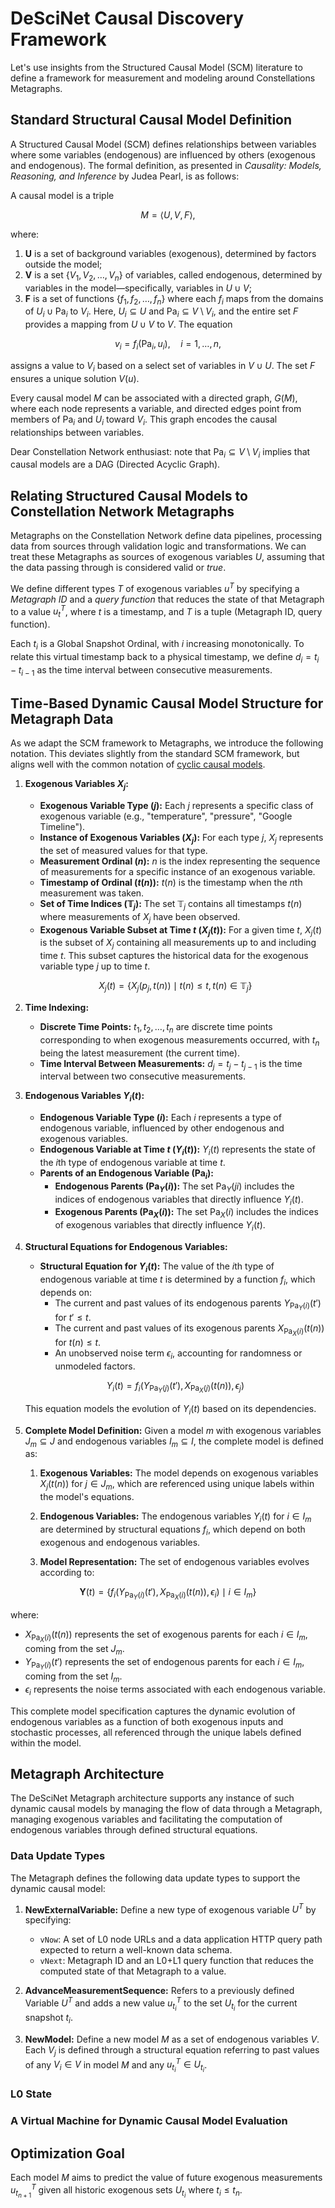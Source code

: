 # DeSciNet Causal Discovery Framework

Let's use insights from the Structured Causal Model (SCM) literature to define a framework for measurement and modeling around Constellations Metagraphs.

## Standard Structural Causal Model Definition

A Structured Causal Model (SCM) defines relationships between variables where some variables (endogenous) are influenced by others (exogenous and endogenous). The formal definition, as presented in *Causality: Models, Reasoning, and Inference* by Judea Pearl, is as follows:

A causal model is a triple

$$ M = \langle U, V, F \rangle, $$

where:

1. **U** is a set of background variables (exogenous), determined by factors outside the model;
2. **V** is a set $\{V_1, V_2, \ldots, V_n\}$ of variables, called endogenous, determined by variables in the model—specifically, variables in $U \cup V$;
3. **F** is a set of functions $\{f_1, f_2, \ldots, f_n\}$ where each $f_i$ maps from the domains of $U_i \cup \text{Pa}_i$ to $V_i$. Here, $U_i \subseteq U$ and $\text{Pa}_i \subseteq V \setminus V_i$, and the entire set $F$ provides a mapping from $U \cup V$ to $V$. The equation

$$ v_i = f_i(\text{Pa}_i, u_i), \quad i = 1, \ldots, n, $$

   assigns a value to $V_i$ based on a select set of variables in $V \cup U$. The set $F$ ensures a unique solution $V(u)$.

Every causal model $M$ can be associated with a directed graph, $G(M)$, where each node represents a variable, and directed edges point from members of $\text{Pa}_i$ and $U_i$ toward $V_i$. This graph encodes the causal relationships between variables.

Dear Constellation Network enthusiast: note that $\text{Pa}_i \subseteq V \setminus V_i$ implies that causal models are a DAG (Directed Acyclic Graph).

## Relating Structured Causal Models to Constellation Network Metagraphs

Metagraphs on the Constellation Network define data pipelines, processing data from sources through validation logic and transformations. We can treat these Metagraphs as sources of exogenous variables $U$, assuming that the data passing through is considered valid or _true_.

We define different types $T$ of exogenous variables $u^T$ by specifying a _Metagraph ID_ and a _query function_ that reduces the state of that Metagraph to a value $u^T_t$, where $t$ is a timestamp, and $T$ is a tuple (Metagraph ID, query function).

Each $t_i$ is a Global Snapshot Ordinal, with $i$ increasing monotonically. To relate this virtual timestamp back to a physical timestamp, we define $d_i = t_i - t_{i-1}$ as the time interval between consecutive measurements.

## Time-Based Dynamic Causal Model Structure for Metagraph Data

As we adapt the SCM framework to Metagraphs, we introduce the following notation. This deviates slightly from the standard SCM framework, but aligns well with the common notation of [cyclic causal models](https://arxiv.org/pdf/1611.06221).

1. **Exogenous Variables $X_j$:**
   - **Exogenous Variable Type ($j$):** Each $j$ represents a specific class of exogenous variable (e.g., "temperature", "pressure", "Google Timeline").
   - **Instance of Exogenous Variables ($X_j$):** For each type $j$, $X_j$ represents the set of measured values for that type.
   - **Measurement Ordinal ($n$):** $n$ is the index representing the sequence of measurements for a specific instance of an exogenous variable.
   - **Timestamp of Ordinal ($t(n)$):** $t(n)$ is the timestamp when the $n$th measurement was taken.
   - **Set of Time Indices ($\mathbb{T}_j$):** The set $\mathbb{T}_j$ contains all timestamps $t(n)$ where measurements of $X_j$ have been observed.
   - **Exogenous Variable Subset at Time $t$ ($X_j(t)$):** For a given time $t$, $X_j(t)$ is the subset of $X_j$ containing all measurements up to and including time $t$. This subset captures the historical data for the exogenous variable type $j$ up to time $t$.

   $$ X_j(t) = \{ X_j(p_j, t(n)) \mid t(n) \leq t, t(n) \in \mathbb{T}_j \}$$


2. **Time Indexing:**
   - **Discrete Time Points:** $t_1, t_2, \dots, t_n$ are discrete time points corresponding to when exogenous measurements occurred, with $t_n$ being the latest measurement (the current time).
   - **Time Interval Between Measurements:** $d_j = t_j - t_{j-1}$ is the time interval between two consecutive measurements.

3. **Endogenous Variables $Y_i(t)$:**
   - **Endogenous Variable Type ($i$):** Each $i$ represents a type of endogenous variable, influenced by other endogenous and exogenous variables.
   - **Endogenous Variable at Time $t$ ($Y_i(t)$):** $Y_i(t)$ represents the state of the $i$th type of endogenous variable at time $t$.
   - **Parents of an Endogenous Variable ($\text{Pa}_i$):**
     - **Endogenous Parents ($\text{Pa}_Y(i)$):** The set $\text{Pa}_Y(ji)$ includes the indices of endogenous variables that directly influence $Y_i(t)$.
     - **Exogenous Parents ($\text{Pa}_X(i)$):** The set $\text{Pa}_X(i)$ includes the indices of exogenous variables that directly influence $Y_i(t)$.

4. **Structural Equations for Endogenous Variables:**
   - **Structural Equation for $Y_i(t)$:** The value of the $i$th type of endogenous variable at time $t$ is determined by a function $f_i$, which depends on:
     - The current and past values of its endogenous parents $Y_{\text{Pa}_Y(i)}(t')$ for $t' \leq t$.
     - The current and past values of its exogenous parents $X_{\text{Pa}_X(i)}(t(n))$ for $t(n) \leq t$.
     - An unobserved noise term $\epsilon_i$, accounting for randomness or unmodeled factors.

   $$ Y_i(t) = f_i\left(Y_{\text{Pa}_Y(j)}(t'), X_{\text{Pa}_X(j)}(t(n)), \epsilon_j\right) $$

   This equation models the evolution of $Y_i(t)$ based on its dependencies.

5. **Complete Model Definition:**
   Given a model $m$ with exogenous variables $J_m \subseteq J$ and endogenous      variables $I_m \subseteq I$, the complete model is defined as:
   
   1. **Exogenous Variables:** The model depends on exogenous variables $X_j(t(n))$ for $j \in J_m$,  which     are referenced using unique labels within the model's equations.
   
   2. **Endogenous Variables:** The endogenous variables $Y_i(t)$ for $i \in I_m$ are determined by      structural equations $f_i$, which depend on both exogenous and endogenous  variables.
   
   3. **Model Representation:**
      The set of endogenous variables evolves according to:
   
$$ \mathbf{Y}(t) = \left\{ f_i\left(Y_{\text{Pa}_{Y}(i)}(t'), X_{\text{Pa}_{X}(i)}(t (n)), \epsilon_i\right) \mid i \in I_m \right\} $$

   where:
   - $X_{\text{Pa}_{X}(i)}(t(n))$ represents the set of exogenous parents for each  $i \in I_m$, coming from the set $J_m$.
   - $Y_{\text{Pa}_{Y}(i)}(t')$ represents the set of endogenous parents for each $i \in I_m$, coming from the set $I_m$.
   - $\epsilon_i$ represents the noise terms associated with each endogenous  variable.

   This complete model specification captures the dynamic evolution of endogenous variables as a function of both exogenous inputs and stochastic processes, all referenced through the unique labels defined within the model.

## Metagraph Architecture

The DeSciNet Metagraph architecture supports any instance of such dynamic causal models by managing the flow of data through a Metagraph, managing exogenous variables and facilitating the computation of endogenous variables through defined structural equations.

### Data Update Types

The Metagraph defines the following data update types to support the dynamic causal model:

1. **NewExternalVariable:** Define a new type of exogenous variable $U^T$ by specifying:
   - `vNow`: A set of L0 node URLs and a data application HTTP query path expected to return a well-known data schema.
   - `vNext`: Metagraph ID and an L0+L1 query function that reduces the computed state of that Metagraph to a value.

2. **AdvanceMeasurementSequence:** Refers to a previously defined Variable $U^T$ and adds a new value $u^T_{t_i}$ to the set $U_{t_i}$ for the current snapshot $t_i$.

3. **NewModel:** Define a new model $M$ as a set of endogenous variables $V$. Each $V_j$ is defined through a structural equation referring to past values of any $V_i \in V$ in model $M$ and any $u^T_{t_i} \in U_{t_i}$.

### L0 State

### A Virtual Machine for Dynamic Causal Model Evaluation


## Optimization Goal

Each model $M$ aims to predict the value of future exogenous measurements $u^T_{t_{n+1}}$ given all historic exogenous sets $U_{t_i}$ where $t_i \leq t_n$.
